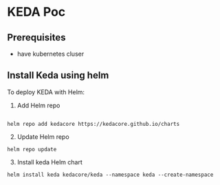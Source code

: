  # KEDA Poc

 ## Prerequisites
 - have kubernetes cluser


 ## Install Keda using helm

 To deploy KEDA with Helm:

1. Add Helm repo
```shell

helm repo add kedacore https://kedacore.github.io/charts
```
2. Update Helm repo
```shell
helm repo update
```
3. Install keda Helm chart

```shell
helm install keda kedacore/keda --namespace keda --create-namespace
```